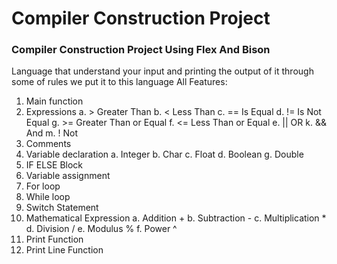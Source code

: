 # Compiler Construction Project
### Compiler Construction Project Using Flex And Bison 
Language that understand your input and printing the output of it through some of rules we put it to this language
All Features: 
  1. Main function
  2. Expressions
   a. > Greater Than
   b. < Less Than
   c. == Is Equal
   d. != Is Not Equal
   g. >= Greater Than or Equal
   f. <= Less Than or Equal
   e. || OR 
   k. && And
   m. ! Not
  3. Comments 
  4. Variable declaration 
    a. Integer
    b. Char
    c. Float
    d. Boolean
    g. Double
  5. IF ELSE  Block
  6. Variable assignment
  7. For loop
  8. While loop 
  9. Switch Statement
  10. Mathematical Expression 
    a. Addition +
    b. Subtraction -
    c. Multiplication *
    d. Division /
    e. Modulus %
    f. Power ^
  11. Print Function
  12. Print Line Function

